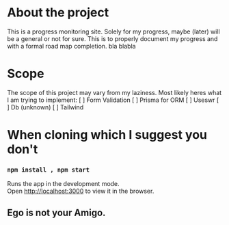 # About the project

This is a progress monitoring site. Solely for my progress, maybe (later) will be a general or not for sure.
This is to properly document my progress and with a formal road map completion. bla blabla

# Scope

The scope of this project may vary from my laziness. Most likely heres what I am trying to implement:
[ ] Form Validation
[ ] Prisma for ORM
[ ] Useswr
[ ] Db (unknown)
[ ] Tailwind

# When cloning which I suggest you don't

### `npm install , npm start`

Runs the app in the development mode.\
Open [http://localhost:3000](http://localhost:3000) to view it in the browser.

## Ego is not your Amigo.
